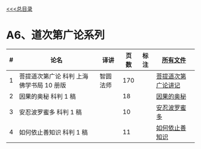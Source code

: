 
[<<<总目录](./index.md)

# A6、道次第广论系列

|#|论名| 译讲|页数|标注|[所有文件](https://cloud.189.cn/t/QZNz63n2IV3y)|
|-|-----------------------|---|--|--|--|
|1|菩提道次第广论 科判  上海佛学书局 10 册版|智圆法师 |170 ||[菩提道次第广论讲记](./doc/菩提道次第广论讲记%2B科判%2B10稿+170.pdf)|
|2|因果的奥秘 科判 1 稿 ||18 ||[因果的奥秘](./doc/2因果的奥秘+科判+2稿21.pdf)|
|3|安忍波罗蜜多 科判 1 稿| |10 ||[安忍波罗蜜多](./doc/3安忍波罗蜜多+科判+1稿+10.pdf)|
|4|如何依止善知识 科判 1 稿| |11 ||[如何依止善知识](./doc/4如何依止善知识+科判+1稿11.pdf)|
